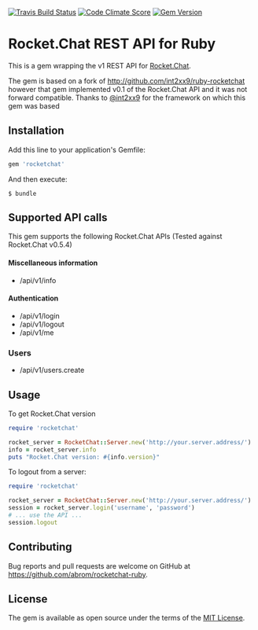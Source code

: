 [![Travis Build Status](http://img.shields.io/travis/abrom/rocketchat-ruby.svg?style=flat)](https://travis-ci.org/abrom/rocketchat-ruby)
[![Code Climate Score](http://img.shields.io/codeclimate/github/abrom/rocketchat-ruby.svg?style=flat)](https://codeclimate.com/github/abrom/rocketchat-ruby)
[![Gem Version](http://img.shields.io/gem/v/rocketchat.svg?style=flat)](#)

# Rocket.Chat REST API for Ruby

This is a gem wrapping the v1 REST API for [Rocket.Chat](https://rocket.chat/).

The gem is based on a fork of http://github.com/int2xx9/ruby-rocketchat however that gem implemented v0.1
of the Rocket.Chat API and it was not forward compatible. Thanks to [@int2xx9](http://github.com/int2xx9) for the
framework on which this gem was based 

## Installation

Add this line to your application's Gemfile:

```ruby
gem 'rocketchat'
```

And then execute:

    $ bundle


## Supported API calls

This gem supports the following Rocket.Chat APIs (Tested against Rocket.Chat v0.5.4)

#### Miscellaneous information
* /api/v1/info

#### Authentication
* /api/v1/login
* /api/v1/logout
* /api/v1/me

### Users
* /api/v1/users.create


## Usage

To get Rocket.Chat version

```ruby
require 'rocketchat'

rocket_server = RocketChat::Server.new('http://your.server.address/')
info = rocket_server.info
puts "Rocket.Chat version: #{info.version}"
```


To logout from a server:

```ruby
require 'rocketchat'

rocket_server = RocketChat::Server.new('http://your.server.address/')
session = rocket_server.login('username', 'password')
# ... use the API ...
session.logout
```


## Contributing

Bug reports and pull requests are welcome on GitHub at https://github.com/abrom/rocketchat-ruby.


## License

The gem is available as open source under the terms of the [MIT License](http://opensource.org/licenses/MIT).
